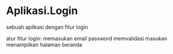 # Aplikasi.Login
sebuah aplikasi dengan fitur login

atur fitur login:
memasukan email password
memvalidasi masukan
menampilkan halaman beranda
